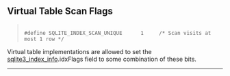 ## Virtual Table Scan Flags




> ```
> 
> #define SQLITE_INDEX_SCAN_UNIQUE      1     /* Scan visits at most 1 row */
> 
> ```



Virtual table implementations are allowed to set the
[sqlite3\_index\_info](#sqlite3_index_info).idxFlags field to some combination of
these bits.




---


